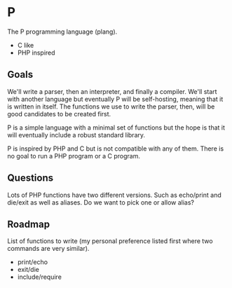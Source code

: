 # P

The P programming language (plang).

- C like
- PHP inspired


## Goals

We'll write a parser, then an interpreter, and finally a compiler. We'll start with another language but eventually P will be self-hosting, meaning that it is written in itself. The functions we use to write the parser, then, will be good candidates to be created first.

P is a simple language with a minimal set of functions but the hope is that it will eventually include a robust standard library.

P is inspired by PHP and C but is not compatible with any of them. There is no goal to run a PHP program or a C program.


## Questions

Lots of PHP functions have two different versions. Such as echo/print and die/exit as well as aliases. Do we want to pick one or allow alias?


## Roadmap

List of functions to write (my personal preference listed first where two commands are very similar).

- print/echo
- exit/die
- include/require

